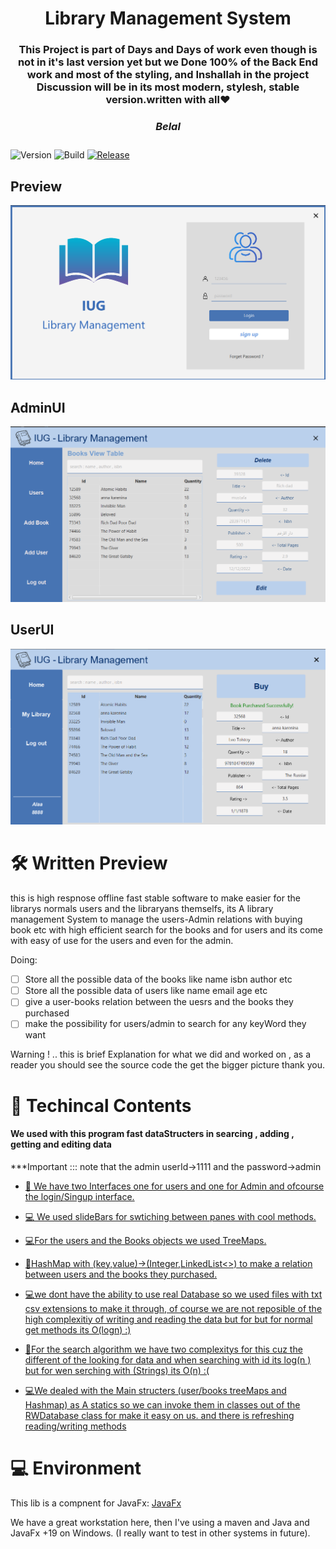 <h1 align="center">Library Management System</h1>
<h3 align="center"> This Project is part of Days and Days of work 
even though is not in it's last version yet but we Done 100% of the Back End work and most of the styling, and Inshallah in the project Discussion will be in its most modern, stylesh, stable version.<span>written with all❤             <h5>                 Belal   </h5>     </h3>


  
![Version](https://img.shields.io/badge/java-19.0.1-green.svg?style=for-the-badge)
![Build](https://img.shields.io/badge/javaFx-19.0.0-gold.svg?style=for-the-badge)
[![Release](https://img.shields.io/badge/Release-v1.0.0-green.svg?style=for-the-badge)](https://github.com/gleidsonmt/GNDecorator/releases/tag/1.0.0)



## Preview

<p align="center">
  <img src="pics/login.png"  />
</p>

## AdminUI
<p align="center">
  <img src="pics/Books.png"  />
</p>

## UserUI
<p align="center">
  <img src="pics/mainuser.png"  />
</p>




# 🛠 Written Preview

this is high respnose offline fast stable software to make easier for the librarys normals users and the libraryans themselfs, 
its A library management System to manage the users-Admin relations with buying book etc with high efficient search for the books and for users 
and its come with easy of use for the users and even for the admin.

Doing:
- [ ] Store all the possible data of the books like name isbn author etc 
- [ ] Store all the possible data of users like name email age etc 
- [ ] give a user-books relation between the uesrs and the books they purchased
- [ ] make the possibility for users/admin to search for any keyWord they want 

Warning ! .. this is brief Explanation for what we did and worked on , as a reader you should see the source code the get the bigger picture thank you.



# 📑 Techincal Contents

<!-- TOC -->
<h4>We used with this program fast dataStructers in searcing , adding , getting and editing data </h4>

***Important ::: note that the admin userId->1111 and the password->admin


* [📑 We have two Interfaces one for users and one for Admin and  ofcourse the login/Singup interface.](#-)

* [💻 We used slideBars for swtiching between panes with cool methods. ](#-)

* [💻For the users and the Books objects we used TreeMaps.](#-)

* [📑HashMap with (key,value)->(Integer,LinkedList<>) to make a relation between users and the books they purchased.](#)
* [💻we dont have the ability to use real Database so we used files with txt csv extensions to make it through, of course we are not reposible of the high complexitiy of writing and reading the data but for but for normal get methods its O(logn) :) ](#)

* [📑For the search algorithm we have two complexitys for this cuz the different of the looking for data and when searching with id its log(n ) but for wen serching with (Strings) its O(n) :(  ](#)

* [💻We dealed with the Main structers (user/books treeMaps and Hashmap) as A statics so we can invoke them in classes out of the RWDatabase class for make it easy on us. and there is refreshing reading/writing methods](#)
        
# 💻 Environment


This lib is a compnent for JavaFx:   [JavaFx](https://openjfx.io/)

We have a great workstation here, then I've using a maven  and Java and JavaFx +19 on Windows. (I really want to test in other systems in future).




